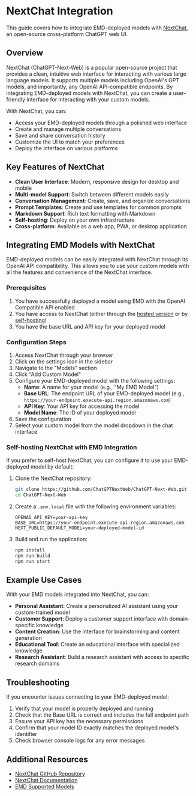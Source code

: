# NextChat Integration

This guide covers how to integrate EMD-deployed models with [NextChat](https://github.com/ChatGPTNextWeb/ChatGPT-Next-Web), an open-source cross-platform ChatGPT web UI.

## Overview

NextChat (ChatGPT-Next-Web) is a popular open-source project that provides a clean, intuitive web interface for interacting with various large language models. It supports multiple models including OpenAI's GPT models, and importantly, any OpenAI API-compatible endpoints. By integrating EMD-deployed models with NextChat, you can create a user-friendly interface for interacting with your custom models.

With NextChat, you can:
- Access your EMD-deployed models through a polished web interface
- Create and manage multiple conversations
- Save and share conversation history
- Customize the UI to match your preferences
- Deploy the interface on various platforms

## Key Features of NextChat

- **Clean User Interface**: Modern, responsive design for desktop and mobile
- **Multi-model Support**: Switch between different models easily
- **Conversation Management**: Create, save, and organize conversations
- **Prompt Templates**: Create and use templates for common prompts
- **Markdown Support**: Rich text formatting with Markdown
- **Self-hosting**: Deploy on your own infrastructure
- **Cross-platform**: Available as a web app, PWA, or desktop application

## Integrating EMD Models with NextChat

EMD-deployed models can be easily integrated with NextChat through its OpenAI API compatibility. This allows you to use your custom models with all the features and convenience of the NextChat interface.

### Prerequisites

1. You have successfully deployed a model using EMD with the OpenAI Compatible API enabled
2. You have access to NextChat (either through the [hosted version](https://chat.nextchat.dev) or by [self-hosting](https://github.com/ChatGPTNextWeb/ChatGPT-Next-Web#environment-variables))
3. You have the base URL and API key for your deployed model

### Configuration Steps

1. Access NextChat through your browser
2. Click on the settings icon in the sidebar
3. Navigate to the "Models" section
4. Click "Add Custom Model"
5. Configure your EMD-deployed model with the following settings:
   - **Name**: A name for your model (e.g., "My EMD Model")
   - **Base URL**: The endpoint URL of your EMD-deployed model (e.g., `https://your-endpoint.execute-api.region.amazonaws.com`)
   - **API Key**: Your API key for accessing the model
   - **Model Name**: The ID of your deployed model
6. Save the configuration
7. Select your custom model from the model dropdown in the chat interface

### Self-hosting NextChat with EMD Integration

If you prefer to self-host NextChat, you can configure it to use your EMD-deployed model by default:

1. Clone the NextChat repository:
   ```bash
   git clone https://github.com/ChatGPTNextWeb/ChatGPT-Next-Web.git
   cd ChatGPT-Next-Web
   ```

2. Create a `.env.local` file with the following environment variables:
   ```
   OPENAI_API_KEY=your-api-key
   BASE_URL=https://your-endpoint.execute-api.region.amazonaws.com
   NEXT_PUBLIC_DEFAULT_MODEL=your-deployed-model-id
   ```

3. Build and run the application:
   ```bash
   npm install
   npm run build
   npm run start
   ```

## Example Use Cases

With your EMD models integrated into NextChat, you can:

- **Personal Assistant**: Create a personalized AI assistant using your custom-trained model
- **Customer Support**: Deploy a customer support interface with domain-specific knowledge
- **Content Creation**: Use the interface for brainstorming and content generation
- **Educational Tool**: Create an educational interface with specialized knowledge
- **Research Assistant**: Build a research assistant with access to specific research domains

## Troubleshooting

If you encounter issues connecting to your EMD-deployed model:

1. Verify that your model is properly deployed and running
2. Check that the Base URL is correct and includes the full endpoint path
3. Ensure your API key has the necessary permissions
4. Confirm that your model ID exactly matches the deployed model's identifier
5. Check browser console logs for any error messages

## Additional Resources

- [NextChat GitHub Repository](https://github.com/ChatGPTNextWeb/ChatGPT-Next-Web)
- [NextChat Documentation](https://docs.nextchat.dev)
- [EMD Supported Models](supported_models.md)
